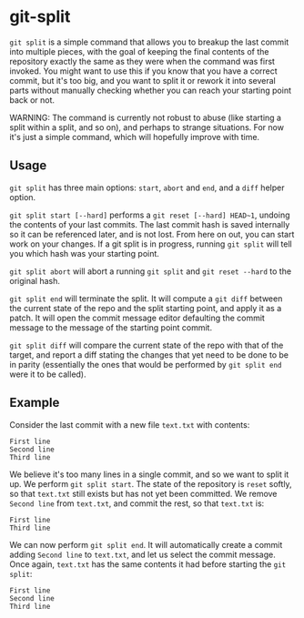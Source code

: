 # git-split

`git split` is a simple command that allows you to breakup the last commit into multiple pieces, with the goal of keeping the final contents of the repository exactly the same as they were when the command was first invoked. You might want to use this if you know that you have a correct commit, but it's too big, and you want to split it or rework it into several parts without manually checking whether you can reach your starting point back or not.

WARNING: The command is currently not robust to abuse (like starting a split within a split, and so on), and perhaps to strange situations. For now it's just a simple command, which will hopefully improve with time. 

## Usage ##

`git split` has three main options: `start`, `abort` and `end`, and a `diff` helper option.

`git split start [--hard]` performs a `git reset [--hard] HEAD~1`, undoing the contents of your last commits. The last commit hash is saved internally so it can be referenced later, and is not lost. From here on out, you can start work on your changes. If a git split is in progress, running `git split` will tell you which hash was your starting point.

`git split abort` will abort a running `git split` and `git reset --hard` to the original hash.

`git split end` will terminate the split. It will compute a `git diff` between the current state of the repo and the split starting point, and apply it as a patch. It will open the commit message editor defaulting the commit message to the message of the starting point commit.

`git split diff` will compare the current state of the repo with that of the target, and report a diff stating the changes that yet need to be done to be in parity (essentially the ones that would be performed by `git split end` were it to be called).

## Example ##

Consider the last commit with a new file `text.txt` with contents:
```
First line
Second line
Third line
```
We believe it's too many lines in a single commit, and so we want to split it up. We perform `git split start`. The state of the repository is `reset` softly, so that `text.txt` still exists but has not yet been committed. We remove `Second line` from `text.txt`, and commit the rest, so that `text.txt` is:
```
First line
Third line
```
We can now perform `git split end`. It will automatically create a commit adding `Second line` to `text.txt`, and let us select the commit message. Once again, `text.txt` has the same contents it had before starting the `git split`:
```
First line
Second line
Third line
```
